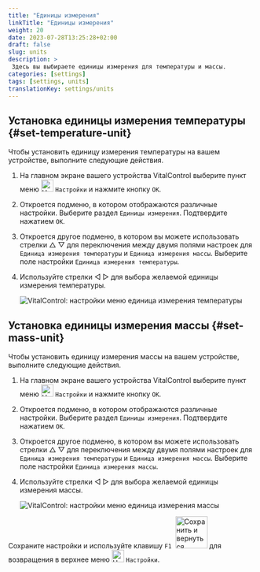 ```yaml
---
title: "Единицы измерения"
linkTitle: "Единицы измерения"
weight: 20
date: 2023-07-28T13:25:28+02:00
draft: false
slug: units
description: >
 Здесь вы выбираете единицы измерения для температуры и массы.
categories: [settings]
tags: [settings, units]
translationKey: settings/units
---
```

## Установка единицы измерения температуры {#set-temperature-unit}

Чтобы установить единицу измерения температуры на вашем устройстве, выполните следующие действия.

1. На главном экране вашего устройства VitalControl выберите пункт меню <img src="/icons/gear.svg" width="25" align="bottom" alt="Настройки" /> `Настройки` и нажмите кнопку `OK`.

2. Откроется подменю, в котором отображаются различные настройки. Выберите раздел `Единицы измерения`. Подтвердите нажатием `OK`.

3. Откроется другое подменю, в котором вы можете использовать стрелки △ ▽ для переключения между двумя полями настроек для `Единица измерения температуры` и `Единица измерения массы`. Выберите поле настройки `Единица измерения температуры`.

4. Используйте стрелки ◁ ▷ для выбора желаемой единицы измерения температуры.

    ![VitalControl: настройки меню единица измерения температуры](../images/temperature.png "Единица измерения температуры")

## Установка единицы измерения массы {#set-mass-unit}

Чтобы установить единицу измерения массы на вашем устройстве, выполните следующие действия.

1. На главном экране вашего устройства VitalControl выберите пункт меню <img src="/icons/gear.svg" width="25" align="bottom" alt="Настройки" /> `Настройки` и нажмите кнопку `OK`.

2. Откроется подменю, в котором отображаются различные настройки. Выберите раздел `Единицы измерения`. Подтвердите нажатием `OK`.

3. Откроется другое подменю, в котором вы можете использовать стрелки △ ▽ для переключения между двумя полями настроек для `Единица измерения температуры` и `Единица измерения массы`. Выберите поле настройки `Единица измерения массы`.

4. Используйте стрелки ◁ ▷ для выбора желаемой единицы измерения массы.

    ![VitalControl: настройки меню единица измерения массы](../images/mass.png "Единица измерения массы")

Сохраните настройки и используйте клавишу `F1` &nbsp;<img src="/icons/footer/save_exit.svg" width="65" align="bottom" alt="Сохранить и вернуться" /> для возвращения в верхнее меню <img src="/icons/gear.svg" width="25" align="bottom" alt="Настройки" /> `Настройки`.
